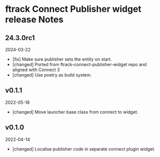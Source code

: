# ftrack Connect Publisher widget release Notes

## 24.3.0rc1
2024-03-22

* [fix] Make sure publisher sets the entity on start.
* [changed] Ported from ftrack-connect-publisher-widget repo and aligned with Connect 3
* [changed] Use poetry as build system.


## v0.1.1
2022-05-18

* [changed] Move launcher base class from connect to widget.

## v0.1.0
2022-04-14
* [changed] Localise publisher code in separate connect plugin widget.